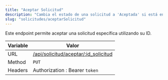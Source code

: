 ```yaml
---
title: "Aceptar Solicitud"
description: "Cambia el estado de una solicitud a 'Aceptada' si está en 'En Proceso'."
slug: "solicitudes/aceptarSolicitud"
---
```


Este endpoint permite aceptar una solicitud específica utilizando su ID.

| Variable | Valor                                                                        |
| -------- | ---------------------------------------------------------------------------- |
| URL      | [/api/solicitud/aceptar/:id_solicitud](/api/solicitud/aceptar/:id_solicitud) |
| Method   | `PUT`                                                                        |
| Headers  | Authorization : Bearer `token`                                               |
